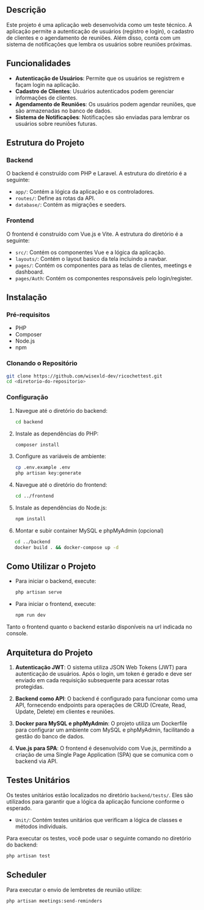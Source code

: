 ## Descrição
Este projeto é uma aplicação web desenvolvida como um teste técnico. A aplicação permite a autenticação de usuários (registro e login), o cadastro de clientes e o agendamento de reuniões. Além disso, conta com um sistema de notificações que lembra os usuários sobre reuniões próximas.

## Funcionalidades
- **Autenticação de Usuários**: Permite que os usuários se registrem e façam login na aplicação.
- **Cadastro de Clientes**: Usuários autenticados podem gerenciar informações de clientes.
- **Agendamento de Reuniões**: Os usuários podem agendar reuniões, que são armazenadas no banco de dados.
- **Sistema de Notificações**: Notificações são enviadas para lembrar os usuários sobre reuniões futuras.

## Estrutura do Projeto

### Backend
O backend é construído com PHP e Laravel. A estrutura do diretório é a seguinte:
- `app/`: Contém a lógica da aplicação e os controladores.
- `routes/`: Define as rotas da API.
- `database/`: Contém as migrações e seeders.

### Frontend
O frontend é construído com Vue.js e Vite. A estrutura do diretório é a seguinte:
- `src/`: Contém os componentes Vue e a lógica da aplicação.
- `layouts/`: Contém o layout basico da tela incluindo a navbar.
- `pages/`: Contém os componentes para as telas de clientes, meetings e dashboard.
- `pages/Auth`: Contém os componentes responsáveis pelo login/register.

## Instalação

### Pré-requisitos
- PHP
- Composer
- Node.js
- npm

### Clonando o Repositório
```bash
git clone https://github.com/wisexld-dev/ricochettest.git
cd <diretorio-do-repositorio>
```

### Configuração
1. Navegue até o diretório do backend:
   ```bash
   cd backend
   ```
2. Instale as dependências do PHP:
   ```bash
   composer install
   ```

3. Configure as variáveis de ambiente:
   ```bash
   cp .env.example .env
   php artisan key:generate
   ```

4. Navegue até o diretório do frontend:
   ```bash
   cd ../frontend
   ```
5. Instale as dependências do Node.js:
   ```bash
   npm install
   ```
6. Montar e subir container MySQL e phpMyAdmin (opcional)
```bash
   cd ../backend
   docker build . && docker-compose up -d
```

## Como Utilizar o Projeto
- Para iniciar o backend, execute:
   ```bash
   php artisan serve
   ```

- Para iniciar o frontend, execute:
   ```bash
   npm run dev
   ```

Tanto o frontend quanto o backend estarão disponíveis na url indicada no console.

## Arquitetura do Projeto
1. **Autenticação JWT**: O sistema utiliza JSON Web Tokens (JWT) para autenticação de usuários. Após o login, um token é gerado e deve ser enviado em cada requisição subsequente para acessar rotas protegidas.

2. **Backend como API**: O backend é configurado para funcionar como uma API, fornecendo endpoints para operações de CRUD (Create, Read, Update, Delete) em clientes e reuniões.

3. **Docker para MySQL e phpMyAdmin**: O projeto utiliza um Dockerfile para configurar um ambiente com MySQL e phpMyAdmin, facilitando a gestão do banco de dados.

4. **Vue.js para SPA**: O frontend é desenvolvido com Vue.js, permitindo a criação de uma Single Page Application (SPA) que se comunica com o backend via API.

## Testes Unitários
Os testes unitários estão localizados no diretório `backend/tests/`. Eles são utilizados para garantir que a lógica da aplicação funcione conforme o esperado.
- `Unit/`: Contém testes unitários que verificam a lógica de classes e métodos individuais.

Para executar os testes, você pode usar o seguinte comando no diretório do backend:
```bash
php artisan test
```

## Scheduler
Para executar o envio de lembretes de reunião utilize:
```bash
php artisan meetings:send-reminders
```

